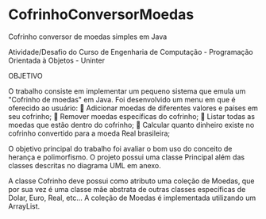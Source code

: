 # CofrinhoConversorMoedas
Cofrinho conversor de moedas simples em Java

Atividade/Desafio do Curso de Engenharia de Computação - Programação Orientada à Objetos - Uninter

OBJETIVO

O trabalho consiste em implementar um pequeno sistema que emula um "Cofrinho de moedas" em Java. Foi desenvolvido um menu em que é oferecido ao usuário:
 Adicionar moedas de diferentes valores e países em seu cofrinho;
 Remover moedas específicas do cofrinho;
 Listar todas as moedas que estão dentro do cofrinho;
 Calcular quanto dinheiro existe no cofrinho convertido para a moeda Real brasileira;

O objetivo principal do trabalho foi avaliar o bom uso do conceito de herança e polimorfismo. O projeto possui uma classe Principal além das classes descritas no diagrama UML em anexo.

A classe Cofrinho deve possui como atributo uma coleção de Moedas, que por sua vez é uma classe mãe abstrata de outras classes específicas de Dolar, Euro, Real, etc... A coleção de Moedas é implementada utilizando um ArrayList.
